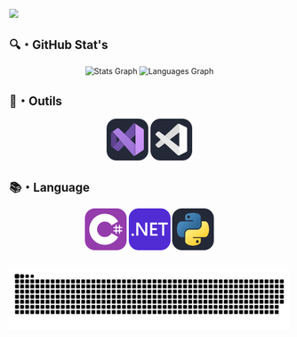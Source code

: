 ![](https://komarev.com/ghpvc/?username=shape581&color=001f42)

## 🔍・GitHub Stat's

<div align="center">
  <img src="https://github-readme-stats.vercel.app/api?username=shape581&show_icons=true&theme=transparent&hide_border=true" height="150" alt="Stats Graph">
  <img src="https://github-readme-stats.vercel.app/api/top-langs?username=shape581&locale=fr&hide_title=false&layout=compact&card_width=320&langs_count=5&theme=transparent&hide_border=true" height="150" alt="Languages Graph">
</div>

## 🔧・Outils

<p align="center">
  <code><img title="Visual Studio" height="75" src="https://github.com/tandpfun/skill-icons/blob/main/icons/VisualStudio-Dark.svg"></code>
  <code><img title="Visual Studio" height="75" src="https://github.com/tandpfun/skill-icons/blob/main/icons/VSCode-Dark.svg"></code>
</p>

## 📚・Language

<p align="center">
  <code><img title="CSharp" height="75" src="https://github.com/tandpfun/skill-icons/blob/main/icons/CS.svg"></code>
  <code><img title=".NET" height="75" src="https://github.com/tandpfun/skill-icons/blob/main/icons/DotNet.svg"></code>
  <code><img title="Python" height="75" src="https://github.com/tandpfun/skill-icons/blob/main/icons/Python-Dark.svg"></code>
</p>

##

<picture>
  <source media="(prefers-color-scheme: dark)" srcset="https://raw.githubusercontent.com/platane/platane/output/github-contribution-grid-snake-dark.svg">
  <source media="(prefers-color-scheme: light)" srcset="https://raw.githubusercontent.com/platane/platane/output/github-contribution-grid-snake.svg">
  <img alt="github contribution grid snake animation" src="https://raw.githubusercontent.com/platane/platane/output/github-contribution-grid-snake.svg">
</picture>
